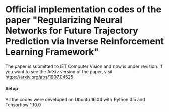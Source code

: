 # Official implementation codes of the paper "Regularizing Neural Networks for Future Trajectory Prediction via Inverse Reinforcement Learning Framework"

 The paper is submitted to IET Computer Vision and now is under revision. If you want to see the ArXiv version of the paper, visit https://arxiv.org/abs/1907.04525

#### Setup
All the codes were developed on Ubuntu 16.04 with Python 3.5 and Tensorflow 1.10.0


